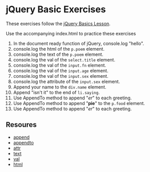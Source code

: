 # jQuery Basic Exercises

These exercises follow the [jQuery Basics Lesson](https://github.com/RockitBootcamp/Student-Resources/tree/master/jQuery/01%20jQuery%20Basics).

Use the accompanying index.html to practice these exercises

1. In the document ready function of jQuery, console.log "hello".
1. console.log the html of the `p.poem` element.
1. console.log the text of the `p.poem` element.
1. console.log the val of the `select.title` element.
1. console.log the val of the `input.fn` element.
1. console.log the val of the `input.age` element.
1. console.log the val of the `input.sex` element.
1. console.log the attribute of the `input.sex` element.
2. Append your name to the `div.name` element.
3. Append "isn't it" to the end of `li.saying`.
4. Use AppendTo method to append "<i>er</i>" to each greeting.
4. Use AppendTo method to append "<b>pie</b>" to the `p.food` element.
4. Use AppendTo method to append "<i>er</i>" to each greeting.


## Resoures

- [append](http://api.jquery.com/append/)
- [appendto](http://api.jquery.com/appendto/)
- [attr](http://api.jquery.com/attr/)
- [text](http://api.jquery.com/text/)
- [val](http://api.jquery.com/val/)
- [html](http://api.jquery.com/html/)

